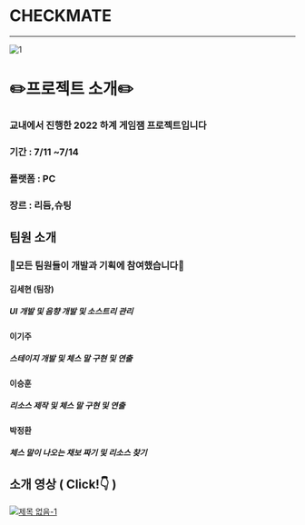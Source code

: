 # CHECKMATE
---
![1](https://user-images.githubusercontent.com/77712394/187807031-dca8e924-8f83-4236-ad83-a2b1bb123513.png)

# ✏️프로젝트 소개✏️
### 교내에서 진행한 2022 하계 게임잼 프로젝트입니다
### 기간 : 7/11 ~7/14
### 플랫폼 : PC
### 장르 : 리듬,슈팅
## 팀원 소개
### 🥰모든 팀원들이 개발과 기획에 참여했습니다🥰
#### 김세현 (팀장)
##### UI 개발 및 음향 개발 및 소스트리 관리
#### 이기주
##### 스테이지 개발 및 체스 말 구현 및 연출 
#### 이승훈 
##### 리소스 제작 및 체스 말 구현 및 연출
#### 박정환
##### 체스 말이 나오는 채보 짜기 및 리소스 찾기
## 소개 영상 ( Click!👇 )
[![제목 없음-1](https://user-images.githubusercontent.com/77712394/187879668-0d9627a0-3f23-4e47-a07e-1c9c017bde42.png)](https://www.youtube.com/watch?v=i3u3c0N-JrU&t=3s)
